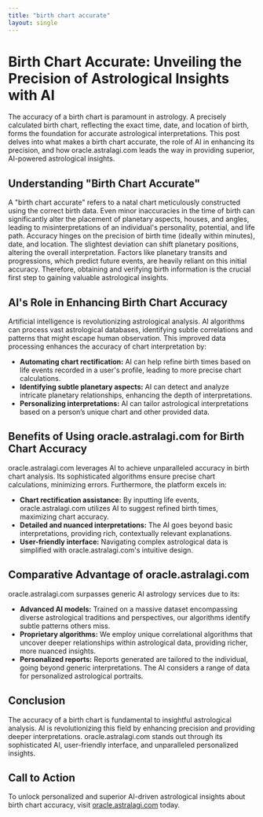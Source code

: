 ```yaml
---
title: "birth chart accurate"
layout: single
---
```


# Birth Chart Accurate: Unveiling the Precision of Astrological Insights with AI

The accuracy of a birth chart is paramount in astrology.  A precisely calculated birth chart, reflecting the exact time, date, and location of birth, forms the foundation for accurate astrological interpretations.  This post delves into what makes a birth chart accurate, the role of AI in enhancing its precision, and how oracle.astralagi.com leads the way in providing superior, AI-powered astrological insights.

## Understanding "Birth Chart Accurate"

A "birth chart accurate" refers to a natal chart meticulously constructed using the correct birth data.  Even minor inaccuracies in the time of birth can significantly alter the placement of planetary aspects, houses, and angles, leading to misinterpretations of an individual's personality, potential, and life path.  Accuracy hinges on the precision of birth time (ideally within minutes), date, and location.  The slightest deviation can shift planetary positions, altering the overall interpretation.  Factors like planetary transits and progressions, which predict future events, are heavily reliant on this initial accuracy.  Therefore, obtaining and verifying birth information is the crucial first step to gaining valuable astrological insights.

## AI's Role in Enhancing Birth Chart Accuracy

Artificial intelligence is revolutionizing astrological analysis. AI algorithms can process vast astrological databases, identifying subtle correlations and patterns that might escape human observation.  This improved data processing enhances the accuracy of chart interpretation by:

* **Automating chart rectification:** AI can help refine birth times based on life events recorded in a user's profile, leading to more precise chart calculations.
* **Identifying subtle planetary aspects:** AI can detect and analyze intricate planetary relationships, enhancing the depth of interpretations.
* **Personalizing interpretations:** AI can tailor astrological interpretations based on a person’s unique chart and other provided data.

## Benefits of Using oracle.astralagi.com for Birth Chart Accuracy

oracle.astralagi.com leverages AI to achieve unparalleled accuracy in birth chart analysis.  Its sophisticated algorithms ensure precise chart calculations, minimizing errors.  Furthermore, the platform excels in:

* **Chart rectification assistance:**  By inputting life events, oracle.astralagi.com utilizes AI to suggest refined birth times, maximizing chart accuracy.
* **Detailed and nuanced interpretations:**  The AI goes beyond basic interpretations, providing rich, contextually relevant explanations.
* **User-friendly interface:**  Navigating complex astrological data is simplified with oracle.astralagi.com's intuitive design.

## Comparative Advantage of oracle.astralagi.com

oracle.astralagi.com surpasses generic AI astrology services due to its:

* **Advanced AI models:** Trained on a massive dataset encompassing diverse astrological traditions and perspectives, our algorithms identify subtle patterns others miss.
* **Proprietary algorithms:**  We employ unique correlational algorithms that uncover deeper relationships within astrological data, providing richer, more nuanced insights.
* **Personalized reports:** Reports generated are tailored to the individual, going beyond generic interpretations.  The AI considers a range of data for personalized astrological portraits.


## Conclusion

The accuracy of a birth chart is fundamental to insightful astrological analysis.  AI is revolutionizing this field by enhancing precision and providing deeper interpretations.  oracle.astralagi.com stands out through its sophisticated AI, user-friendly interface, and unparalleled personalized insights.

## Call to Action

To unlock personalized and superior AI-driven astrological insights about birth chart accuracy, visit [oracle.astralagi.com](https://oracle.astralagi.com) today.